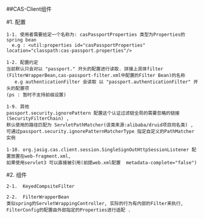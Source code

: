 ##CAS-Client组件


#1. 配置 

	1-1. 使用者需要给定一个名称为: casPassportProperties 类型为Properties的spring bean
	  e.g : <util:properties id="casPassportProperties" location="classpath:cas-passport.properties"/> 

	1-2. 配置约定
	当前默认只会对以 "passport." 开头的配置进行读取. 拼接上具体filter (FilterWrapperBean,cas-passport-filter.xml中配置的Filter Bean)的名称
	   e.g authenticationFilter 会读取 以 "passport.authenticationFilter" 开头的配置项
	(ps : 暂时不支持前缀设置)
	
	1-9. 其他
	passport.security.ignorePattern 配置这个认证过滤链全局的需要忽略的链接(SecurityFilterChain) ,
	默认使用的路径匹配为 ServletPathMatcher(该类来源:alibaba/druid项目同名类) , 
	可通过passport.security.ignorePatternMatcherType 指定自定义的PathMatcher实例
	
	1-10. org.jasig.cas.client.session.SingleSignOutHttpSessionListener 配置放置在web-fragment.xml,
	如果使用servlet3 可以直接被引用(前提web.xml配置  metadata-complete="false")
	
#2. 组件

    2-1.  KeyedCompsiteFilter

	2-2.  FilterWrapperBean 
	类似spring的ServletWrappingController, 实际的行为有内部的Filter来执行, FilterConfig的配置由外部指定的Properties进行适配 .
	

